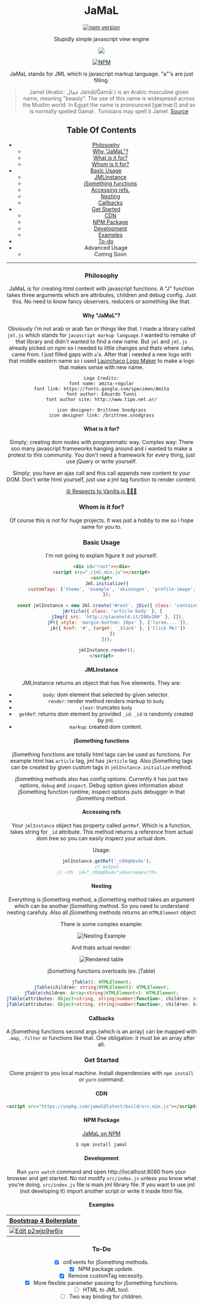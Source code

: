 <div align="center">
<h1>JaMaL</h1>
 <a href="https://badge.fury.io/js/jamal" rel="nofollow" class="rich-diff-level-one"><img src="https://camo.githubusercontent.com/5a3eb2b8be4d0798851555d2106b2e620f2ae6ba/68747470733a2f2f62616467652e667572792e696f2f6a732f6a616d616c2e737667" alt="npm version" data-canonical-src="https://badge.fury.io/js/jamal.svg" style="max-width:100%;"></a>
<p>Stupidly simple javascript view engine</p>
<img src="src/img/logo.png" />
 
<a href="https://nodei.co/npm/jamal/" rel="nofollow"><img src="https://camo.githubusercontent.com/eddb471eddcb27efc7bb01f02441edbe13e7e132/68747470733a2f2f6e6f6465692e636f2f6e706d2f6a616d616c2e706e67" alt="NPM" data-canonical-src="https://nodei.co/npm/jamal.png" style="max-width:100%;"></a>

JaMaL stands for JML which is javascript markup language. "a"'s are just filling.

> Jamal (Arabic: جمال‎ Jamāl/Ǧamāl ) is an Arabic masculine given name, meaning "beauty". The use of this name is widespread across the Muslim world. In Egypt the name is pronounced [ɡæˈmæːl] and so is normally spelled Gamal . Tunisians may spell it Jamel. [Source](https://en.wikipedia.org/wiki/Jamal)


## Table Of Contents
* [Philosophy](#philosophy)
  * [Why "JaMaL"?](#why-jamal)
  * [What is it for?](#what-is-it-for)
  * [Whom is it for?](#whom-is-it-for)
* [Basic Usage](#basic-usage)
    * [JMLInstance](#jmlinstance)
    * [jSomething functions](#jsomething-functions)
    * [Accessing refs.](#accessing-refs)
    * [Nesting](#nesting)
    * [Callbacks](#callbacks)
* [Get Started](#get-started)
    * [CDN](#cdn)
    * [NPM Package](#npm-package)
    * [Development](#development)
    * [Examples](#examples)
* [To-do](#to-do)
* Advanced Usage
  * Comng Soon     

------

### Philosophy

JaMaL is for creating html content with javascript functions. A "J" function takes three arguments which are attributes, children and debug config. Just this. No need to know fancy observers, reducers or something like that. 

#### Why "JaMaL"?

Obviously i'm not arab or arab fan or things like that. I made a library called `jml.js` which stands for `javascript markup language`. I wanted to remake of that library and didn't wanted to find a new name. But `jml` and `jml.js` already picked on npm so i needed to little changes and thats where `JaMaL` came from. I just filled gaps with `a`'s. After that i needed a new logo with that middle eastern name so i used [Launchaco Logo Maker](http://launchaco.com/logo) to make a logo that makes sense with new name.

```
Logo Credits:
font name: amita-regular
font link: https://fonts.google.com/specimen/Amita
font author: Eduardo Tunni
font author site: http://www.tipo.net.ar/

icon designer: Brittnee Snodgrass
icon designer link: /brittnee.snodgrass
```

#### What is it for?

Simply; creating dom nodes with programmatic way. 
Complex way: There soo many javascript frameworks hanging around and i wanted to make a protest to this community. You don't need a framework for every thing, just use jQuery or write yourself.

Simply; you have an ajax call and this call appends new content to your DOM. Don't write html yourself, just use a jml tag function to render content.

[☮ Respects to Vanilla.js 💚💜💝](http://vanilla-js.com/)

### Whom is it for?

Of course this is not for huge projects. It was just a hobby to me so i hope same for you to.

### Basic Usage

I'm not going to explain figure it out yourself:

```html
<div id="root"></div>
<script src="./jml.min.js"></script>
<script>
    Jml.initialize({
        customTags: ['theme', 'example', 'akinozgen', 'profile-image', 'user-avatar']
    });

    const jmlInstance = new Jml.create('#root', jDiv({ class: 'container blog-post' }, [
        jArticle({ class: 'article-body' }, [
            jImg({ src: 'http://placehold.it/200x200' }, []),
            jP({ style: 'margin-bottom: 10px' }, ['lorem....']),
            jA({ href: '#', target: '_blank' }, ['Click Me!'])
        ])
    ]));

    jmlInstance.render();
</script>
```

#### JMLInstance

JMLInstance returns an object that has five elements. They are:
* `body`: dom element that selected by given selector.
* `render`: render method renders markup to `body`
* `clear`: truncates `body`
* `getRef`: returns dom element by provided `_id`. `_id` is randomly created by jml.
* `markup`: created dom content. 


#### jSomething functions

jSomething functions are totally html tags can be used as functions.
For example html has `article` tag, jml has `jArticle` tag. Also jSomething tags can be created by given custom tags in `jmlInstance.initialize` method.

jSomething methods also has config options. Currently it has just two options, `debug` and `inspect`.
Debug option gives information about jSomething function runtime, inspect options puts debugger in that jSomething method.

#### Accessing refs

Your `jmlInstance` object has property called `getRef`. Which is a function, takes string for `_id` attribute.
This method returns a reference from actual dom tree so you can easily inspect your actual dom.

Usage:
```javascript
    jmlInstance.getRef('_c0dq6bv4v');
    // output
    // <th _id="_c0dq6bv4v">Username</th>
```

#### Nesting

Everything is jSomething method, a jSomething method takes an argument which can be another jSomething method. So you need to understand nesting carefuly. Also all jSomething methods returns an `HTMLElement` object

There is some complex example:

![Nesting Example](src/img/nesting.png)

And thats actual render:

![Rendered table](src/img/output.png)

jSomething functions overloads (ex. jTable)
```typescript
jTable(): HTMLElement;
jTable(children: string|HTMLElement): HTMLElement;
jTable(children: Array<string|HTMLElement>): HTMLElement;
jTable(attributes: Object<string, string|number|function>, children: string|HTMLElement): HTMLElement;
jTable(attributes: Object<string, string|number|function>, children: Array<string|HTMLElement>): HTMLElement;
```

#### Callbacks

A jSomething functions second args (which is an array) can be mapped with `.map`, `.filter` or functions like that. One obligation: it must be an array after all.


### Get Started

Clone project to you local machine. Install dependencies with `npm install` or `yarn` command. 

#### CDN
```html
<script src="https://unpkg.com/jamal@latest/build/src.min.js"></script>
```

#### NPM Package
[JaMaL on NPM](https://www.npmjs.com/package/jamal)
```bash
$ npm install jamal
```

#### Development

Run `yarn watch` command and open http://localhost:8080 from your browser and get started. No not modify `src/index.js` unless you know what you're doing. `src/index.js` file is main jml library file. If you want to use jml (not developing it) import another script or write it inside html file.

#### Examples

| [Bootstrap 4 Boilerplate](/src/bootstrap-example.html)                                                            |
|-------------------------------------------------------------------------------------------------------------------|
| [![Edit p2wjp9w6jx](https://codesandbox.io/static/img/play-codesandbox.svg)](https://codesandbox.io/s/p2wjp9w6jx) |

### To-Do

- [x] onEvents for jSomething methods.
- [x] NPM package update.
- [x] Remove customTag necessity.
- [x] More flexible parameter passing for jSomething functions. 
- [ ] HTML to JML tool.
- [ ] Two way binding for children.

